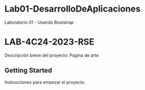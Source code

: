 # Lab01-DesarrolloDeAplicaciones
Laboratorio 01 - Usando Bootstrap

# LAB-4C24-2023-RSE

Descripción breve del proyecto:
Pagína de arte

## Getting Started

Instrucciones para empezar el proyecto.